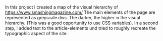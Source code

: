 In this project I created a map of the visual hierarchy of https://www.smashingmagazine.com/
The main elements of the page are represented as greyscale divs. The darker, the higher in the visual hierarchy. (This was a good opportunity to use CSS variables).
In a second step, I added text to the article-elements und tried to roughly recreate the typographic aspect of the site.
